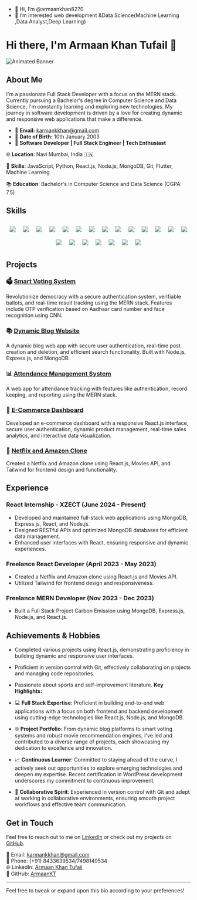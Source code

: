 - 👋 Hi, I’m @armaankhan8270
- 👀 I’m interested web development &Data Science(Machine Learning ,Data Analyst,Deep Learning)




# Hi there, I'm Armaan Khan Tufail 👋

![Animated Banner](https://media.giphy.com/media/l0HlTy9x8FZo0XO1i/giphy.gif)

## About Me

I'm a passionate Full Stack Developer with a focus on the MERN stack. Currently pursuing a Bachelor's degree in Computer Science and Data Science, I'm constantly learning and exploring new technologies. My journey in software development is driven by a love for creating dynamic and responsive web applications that make a difference.

- 📧 **Email:** karmankkhan@gmail.com
- 📅 **Date of Birth:** 10th January 2003
- 🚀 **Software Developer | Full Stack Engineer | Tech Enthusiast**

🌐 **Location**: Navi Mumbai, India 🇮🇳

🔧 **Skills**: JavaScript, Python, React.js, Node.js, MongoDB, Git, Flutter, Machine Learning

📚 **Education**: Bachelor's in Computer Science and Data Science (CGPA: 7.5)

## Skills


<div class="skills-container" style="display: flex; flex-wrap: wrap; justify-content: center; align-items: center; margin-top: 20px;">
  <img src="https://img.shields.io/badge/C++-00599C?style=for-the-badge&logo=c%2B%2B&logoColor=white" class="rotate" style="animation: rotate 5s linear infinite; margin: 10px;">
  <img src="https://img.shields.io/badge/JavaScript-F7DF1E?style=for-the-badge&logo=javascript&logoColor=black" class="bounce" style="animation: bounce 2s infinite; margin: 10px;">
  <img src="https://img.shields.io/badge/Python-3776AB?style=for-the-badge&logo=python&logoColor=white" class="pulse" style="animation: pulse 1s infinite; margin: 10px;">
  <img src="https://img.shields.io/badge/Java-007396?style=for-the-badge&logo=java&logoColor=white" class="rotate" style="animation: rotate 5s linear infinite; margin: 10px;">
  <img src="https://img.shields.io/badge/HTML5-E34F26?style=for-the-badge&logo=html5&logoColor=white" class="bounce" style="animation: bounce 2s infinite; margin: 10px;">
  <img src="https://img.shields.io/badge/CSS3-1572B6?style=for-the-badge&logo=css3&logoColor=white" class="pulse" style="animation: pulse 1s infinite; margin: 10px;">
  <img src="https://img.shields.io/badge/React-61DAFB?style=for-the-badge&logo=react&logoColor=black" class="rotate" style="animation: rotate 5s linear infinite; margin: 10px;">
  <img src="https://img.shields.io/badge/Git-F05032?style=for-the-badge&logo=git&logoColor=white" class="bounce" style="animation: bounce 2s infinite; margin: 10px;">
  <img src="https://img.shields.io/badge/Tailwind%20CSS-38B2AC?style=for-the-badge&logo=tailwind-css&logoColor=white" class="pulse" style="animation: pulse 1s infinite; margin: 10px;">
  <img src="https://img.shields.io/badge/Node.js-339933?style=for-the-badge&logo=nodedotjs&logoColor=white" class="rotate" style="animation: rotate 5s linear infinite; margin: 10px;">
  <img src="https://img.shields.io/badge/Express.js-000000?style=for-the-badge&logo=express&logoColor=white" class="bounce" style="animation: bounce 2s infinite; margin: 10px;">
  <img src="https://img.shields.io/badge/REST%20API-00599C?style=for-the-badge&logo=apachespark&logoColor=white" class="pulse" style="animation: pulse 1s infinite; margin: 10px;">
  <img src="https://img.shields.io/badge/MongoDB-47A248?style=for-the-badge&logo=mongodb&logoColor=white" class="rotate" style="animation: rotate 5s linear infinite; margin: 10px;">
  <img src="https://img.shields.io/badge/Firebase-FFCA28?style=for-the-badge&logo=firebase&logoColor=black" class="bounce" style="animation: bounce 2s infinite; margin: 10px;">
  <img src="https://img.shields.io/badge/MySQL-4479A1?style=for-the-badge&logo=mysql&logoColor=white" class="pulse" style="animation: pulse 1s infinite; margin: 10px;">
  <img src="https://img.shields.io/badge/Excel-217346?style=for-the-badge&logo=microsoftexcel&logoColor=white" class="rotate" style="animation: rotate 5s linear infinite; margin: 10px;">
  <img src="https://img.shields.io/badge/Tableau-E97627?style=for-the-badge&logo=tableau&logoColor=white" class="bounce" style="animation: bounce 2s infinite; margin: 10px;">
  <img src="https://img.shields.io/badge/Machine%20Learning-007ACC?style=for-the-badge&logo=python&logoColor=white" class="pulse" style="animation: pulse 1s infinite; margin: 10px;">
  <img src="https://img.shields.io/badge/React%20Hooks-61DAFB?style=for-the-badge&logo=react&logoColor=black" class="rotate" style="animation: rotate 5s linear infinite; margin: 10px;">
  <img src="https://img.shields.io/badge/React%20Router-CA4245?style=for-the-badge&logo=react-router&logoColor=white" class="bounce" style="animation: bounce 2s infinite; margin: 10px;">
  <img src="https://img.shields.io/badge/Context%20API-61DAFB?style=for-the-badge&logo=react&logoColor=black" class="pulse" style="animation: pulse 1s infinite; margin: 10px;">
</div>


## Projects

### 🗳️ [Smart Voting System](smartevoting.netlify.app)
Revolutionize democracy with a secure authentication system, verifiable ballots, and real-time result tracking using the MERN stack. Features include OTP verification based on Aadhaar card number and face recognition using CNN.

### 📚 [Dynamic Blog Website](https://armaanblog.netlify.app/)
A dynamic blog web app with secure user authentication, real-time post creation and deletion, and efficient search functionality. Built with Node.js, Express.js, and MongoDB.

### 📊 [Attendance Management System](https://attendance8270.netlify.app/)
A web app for attendance tracking with features like authentication, record keeping, and reporting using the MERN stack.

### 🛒 [E-Commerce Dashboard](https://github.com/armaankhan8270/dashBoard)
Developed an e-commerce dashboard with a responsive React.js interface, secure user authentication, dynamic product management, real-time sales analytics, and interactive data visualization.

### 🎥 [Netflix and Amazon Clone](https://github.com/armaankhan8270/Netflix-Clone)
Created a Netflix and Amazon clone using React.js, Movies API, and Tailwind for frontend design and functionality.

## Experience

### React Internship - XZECT (June 2024 - Present)
- Developed and maintained full-stack web applications using MongoDB, Express.js, React, and Node.js.
- Designed RESTful APIs and optimized MongoDB databases for efficient data management.
- Enhanced user interfaces with React, ensuring responsive and dynamic experiences.

### Freelance React Developer (April 2023 - May 2023)
- Created a Netflix and Amazon clone using React.js and Movies API.
- Utilized Tailwind for frontend design and responsiveness.

### Freelance MERN Developer (Nov 2023 - Dec 2023)
- Built a Full Stack Project Carbon Emission using MongoDB, Express.js, Node.js, and React.js.

## Achievements & Hobbies
- Completed various projects using React.js, demonstrating proficiency in building dynamic and responsive user interfaces.
- Proficient in version control with Git, effectively collaborating on projects and managing code repositories.
- Passionate about sports and self-improvement literature.
**Key Highlights:**

- 💻 **Full Stack Expertise**: Proficient in building end-to-end web applications with a focus on both frontend and backend development using cutting-edge technologies like React.js, Node.js, and MongoDB.

- 🌐 **Project Portfolio**: From dynamic blog platforms to smart voting systems and robust movie recommendation engines, I've led and contributed to a diverse range of projects, each showcasing my dedication to excellence and innovation.

- 📈 **Continuous Learner**: Committed to staying ahead of the curve, I actively seek out opportunities to explore emerging technologies and deepen my expertise. Recent certification in WordPress development underscores my commitment to continuous improvement.

- 🤝 **Collaborative Spirit**: Experienced in version control with Git and adept at working in collaborative environments, ensuring smooth project workflows and effective team communication.
## Get in Touch

Feel free to reach out to me on [LinkedIn](https://www.linkedin.com/in/armaankhan) or check out my projects on [GitHub](https://github.com/armaankhan8270).

<style>
@keyframes rotate {
  0% { transform: rotate(0deg); }
  100% { transform: rotate(360deg); }
}

@keyframes bounce {
  0%, 20%, 50%, 80%, 100% { transform: translateY(0); }
  40% { transform: translateY(-30px); }
  60% { transform: translateY(-15px); }
}

@keyframes pulse {
  0% { transform: scale(1); }
  50% { transform: scale(1.1); }
  100% { transform: scale(1); }
}
</style>


📧 Email: karmankkhan@gmail.com  
📱 Phone: (+91) 8433639534/7498149534  
🌐 LinkedIn: [Armaan Khan Tufail](https://github.com/armaankhan8270)  
📁 GitHub: [ArmaanKT](https://github.com/armaankhan8270)  

---

Feel free to tweak or expand upon this bio according to your preferences!
